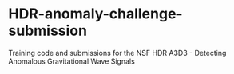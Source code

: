 # HDR-anomaly-challenge-submission
Training code and submissions for the NSF HDR A3D3 - Detecting Anomalous Gravitational Wave Signals
